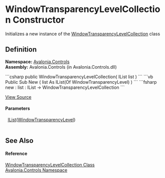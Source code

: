 # WindowTransparencyLevelCollection Constructor


Initializes a new instance of the <a href="T_Avalonia_Controls_WindowTransparencyLevelCollection">WindowTransparencyLevelCollection</a> class



## Definition
**Namespace:** <a href="N_Avalonia_Controls">Avalonia.Controls</a>  
**Assembly:** Avalonia.Controls (in Avalonia.Controls.dll)

<Tabs groupId="api-code-preview">
<TabItem value="csharp" label="C#">
```csharp
public WindowTransparencyLevelCollection(
	IList<WindowTransparencyLevel> list
)
```
</TabItem>
<TabItem value="vb" label="VB">
```vb
Public Sub New ( 
	list As IList(Of WindowTransparencyLevel)
)
```
</TabItem>
<TabItem value="fsharp" label="F#">
```fsharp
new : 
        list : IList<WindowTransparencyLevel> -> WindowTransparencyLevelCollection
```
</TabItem>
</Tabs>



<a href="https://github.com/AvaloniaUI/Avalonia/tree/master/src/Avalonia.Controls/WindowTransparencyLevel.cs#L48" title="View the source code">View Source</a>



#### Parameters
<dl><dt>  <a href="https://learn.microsoft.com/dotnet/api/system.collections.generic.ilist-1" target="_blank" rel="noopener noreferrer">IList</a>(<a href="T_Avalonia_Controls_WindowTransparencyLevel">WindowTransparencyLevel</a>)</dt><dd> </dd></dl>

## See Also


#### Reference
<a href="T_Avalonia_Controls_WindowTransparencyLevelCollection">WindowTransparencyLevelCollection Class</a>  
<a href="N_Avalonia_Controls">Avalonia.Controls Namespace</a>  

